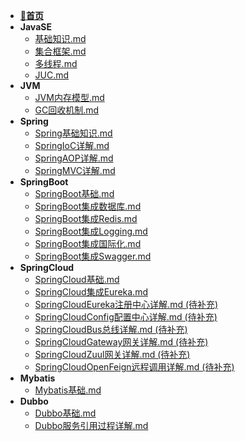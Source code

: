 - [**📖首页**](/README.md)
- **JavaSE**
  - [基础知识.md](/开发语言/Java/JavaSE/基础知识.md)
  - [集合框架.md](/开发语言/Java/JavaSE/集合框架.md)
  - [多线程.md](/开发语言/Java/JavaSE/多线程.md)
  - [JUC.md](/开发语言/Java/JavaSE/JUC.md)
- **JVM**
  - [JVM内存模型.md](/开发语言/Java/JVM/JVM内存模型.md)
  - [GC回收机制.md](/开发语言/Java/JVM/GC回收机制.md)
- **Spring**
  - [Spring基础知识.md](/开发语言/Java/Spring/Spring基础知识.md)
  - [SpringIoC详解.md](/开发语言/Java/Spring/SpringIoC详解.md)
  - [SpringAOP详解.md](/开发语言/Java/Spring/SpringAOP详解.md)
  - [SpringMVC详解.md](/开发语言/Java/Spring/SpringMVC详解.md)
- **SpringBoot**
  - [SpringBoot基础.md](/开发语言/Java/SpringBoot/SpringBoot基础.md)
  - [SpringBoot集成数据库.md](/开发语言/Java/SpringBoot/SpringBoot集成数据库.md)
  - [SpringBoot集成Redis.md](/开发语言/Java/SpringBoot/SpringBoot集成Redis.md)
  - [SpringBoot集成Logging.md](/开发语言/Java/SpringBoot/SpringBoot集成Logging.md)
  - [SpringBoot集成国际化.md](/开发语言/Java/SpringBoot/SpringBoot集成国际化.md)
  - [SpringBoot集成Swagger.md](/开发语言/Java/SpringBoot/SpringBoot集成Swagger.md)
- **SpringCloud**
  - [SpringCloud基础.md](/开发语言/Java/SpringCloud/SpringCloud基础.md)
  - [SpringCloud集成Eureka.md](/开发语言/Java/SpringCloud/SpringCloud集成Eureka.md)
  - [SpringCloudEureka注册中心详解.md (待补充)](/开发语言/Java/SpringCloud/SpringCloudEureka注册中心详解.md)
  - [SpringCloudConfig配置中心详解.md (待补充)](/开发语言/Java/SpringCloud/SpringCloudConfig配置中心详解.md)
  - [SpringCloudBus总线详解.md (待补充)](/开发语言/Java/SpringCloud/SpringCloudBus总线详解.md)
  - [SpringCloudGateway网关详解.md (待补充)](/开发语言/Java/SpringCloud/SpringCloudGateway网关详解.md)
  - [SpringCloudZuul网关详解.md (待补充)](/开发语言/Java/SpringCloud/SpringCloudZuul网关详解.md)
  - [SpringCloudOpenFeign远程调用详解.md (待补充)](/开发语言/Java/SpringCloud/SpringCloudOpenFeign远程调用详解.md)
- **Mybatis**
  - [Mybatis基础.md](/开发语言/Java/Mybatis/Mybatis基础.md)
- **Dubbo**
  - [Dubbo基础.md](/开发语言/Java/Dubbo/Dubbo基础.md)
  - [Dubbo服务引用过程详解.md](/开发语言/Java/Dubbo/Dubbo服务引用过程详解.md)

